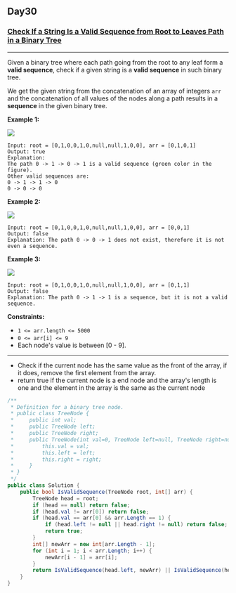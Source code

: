 ## Day30 

### [Check If a String Is a Valid Sequence from Root to Leaves Path in a Binary Tree](https://leetcode.com/explore/featured/card/30-day-leetcoding-challenge/532/week-5/3315/)

---

Given a binary tree where each path going from the root to any leaf form a **valid sequence**, check if a given string is a **valid sequence** in such binary tree. 

We get the given string from the concatenation of an array of integers `arr` and the concatenation of all values of the nodes along a path results in a **sequence** in the given binary tree.

**Example 1:**

![](https://assets.leetcode.com/uploads/2019/12/18/leetcode_testcase_1.png)

```
Input: root = [0,1,0,0,1,0,null,null,1,0,0], arr = [0,1,0,1]
Output: true
Explanation: 
The path 0 -> 1 -> 0 -> 1 is a valid sequence (green color in the figure). 
Other valid sequences are: 
0 -> 1 -> 1 -> 0 
0 -> 0 -> 0
```

**Example 2:**

![](https://assets.leetcode.com/uploads/2019/12/18/leetcode_testcase_2.png)

```
Input: root = [0,1,0,0,1,0,null,null,1,0,0], arr = [0,0,1]
Output: false 
Explanation: The path 0 -> 0 -> 1 does not exist, therefore it is not even a sequence.
```

**Example 3:**

![](https://assets.leetcode.com/uploads/2019/12/18/leetcode_testcase_3.png)

```
Input: root = [0,1,0,0,1,0,null,null,1,0,0], arr = [0,1,1]
Output: false
Explanation: The path 0 -> 1 -> 1 is a sequence, but it is not a valid sequence.
```

**Constraints:**

- `1 <= arr.length <= 5000`
- `0 <= arr[i] <= 9`
- Each node's value is between [0 - 9].

---

- Check if the current node has the same value as the front of the array, if it does, remove the first element from the array.
- return true if the current node is a end node and the array's length is one and the element in the array is the same as the current node

```cs
/**
 * Definition for a binary tree node.
 * public class TreeNode {
 *     public int val;
 *     public TreeNode left;
 *     public TreeNode right;
 *     public TreeNode(int val=0, TreeNode left=null, TreeNode right=null) {
 *         this.val = val;
 *         this.left = left;
 *         this.right = right;
 *     }
 * }
 */
public class Solution {
    public bool IsValidSequence(TreeNode root, int[] arr) {
        TreeNode head = root;
        if (head == null) return false;
        if (head.val != arr[0]) return false;
        if (head.val == arr[0] && arr.Length == 1) {
            if (head.left != null || head.right != null) return false;
            return true;
        }
        int[] newArr = new int[arr.Length - 1];
        for (int i = 1; i < arr.Length; i++) {
            newArr[i - 1] = arr[i];
        }
        return IsValidSequence(head.left, newArr) || IsValidSequence(head.right, newArr);  
    }
}
```